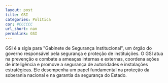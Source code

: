 ```yaml
---
layout: post
title: GSI
categories: Política
cor: #CCCCCC
url_short: nan
permalink: GSI
---
```

GSI é a sigla para "Gabinete de Segurança Institucional", um órgão do governo responsável pela segurança e proteção de instituições. O GSI atua na prevenção e combate a ameaças internas e externas, coordena ações de inteligência e promove a segurança de autoridades e instalações estratégicas. Ele desempenha um papel fundamental na proteção da soberania nacional e na garantia da segurança do Estado.
